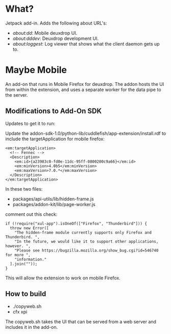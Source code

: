 # What?

Jetpack add-in.  Adds the following about URL's:

- *about:dd*: Mobile deuxdrop UI.
- *about:dddev*: Deuxdrop development UI.
- *about:loggest*: Log viewer that shows what the client daemon gets up to.

# Maybe Mobile

An add-on that runs in Mobile Firefox for deuxdrop. The addon hosts the UI
from within the extension, and uses a separate worker for the data pipe to
the server.

## Modifications to Add-On SDK

Updates to get it to run:

Update the addon-sdk-1.0/python-lib/cuddlefish/app-extension/install.rdf to
include the targetApplication for mobile firefox:

    <em:targetApplication>
      <!-- Fennec -->
      <Description>
        <em:id>{a23983c0-fd0e-11dc-95ff-0800200c9a66}</em:id>
        <em:minVersion>4.0b5</em:minVersion>
        <em:maxVersion>7.0.*</em:maxVersion>
      </Description>
    </em:targetApplication>

In these two files:

* packages/api-utils/lib/hidden-frame.js
* packages/addon-kit/lib/page-worker.js

comment out this check:

    if (!require("xul-app").isOneOf(["Firefox", "Thunderbird"])) {
      throw new Error([
        "The hidden-frame module currently supports only Firefox and Thunderbird. ",
        "In the future, we would like it to support other applications, however. ",
        "Please see https://bugzilla.mozilla.org/show_bug.cgi?id=546740 for more ",
        "information."
      ].join(""));
    }

This will allow the extension to work on mobile Firefox.

## How to build

* ./copyweb.sh
* cfx xpi

The copyweb.sh takes the UI that can be served from a web server and includes
it in the add-on.
